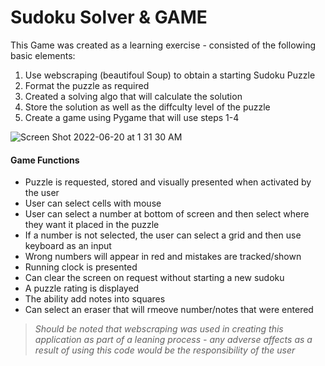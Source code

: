 # Sudoku Solver & GAME

This Game was created as a learning exercise - consisted of the following basic elements:
  1) Use webscraping (beautifoul Soup) to obtain a starting Sudoku Puzzle
  2) Format the puzzle as required
  3) Created a solving algo that will calculate the solution
  4) Store the solution as well as the diffculty level of the puzzle
  5) Create a game using Pygame that will use steps 1-4

![Screen Shot 2022-06-20 at 1 31 30 AM](https://user-images.githubusercontent.com/81199296/174531646-713143ed-5f39-41a1-94e3-6c3775427c86.png)

#### Game Functions
  - Puzzle is requested, stored and visually presented when activated by the user
  - User can select cells with mouse
  - User can select a number at bottom of screen and then select where they want it placed in the puzzle
  - If a number is not selected, the user can select a grid and then use keyboard as an input
  - Wrong numbers will appear in red and mistakes are tracked/shown
  - Running clock is presented
  - Can clear the screen on request without starting a new sudoku
  - A puzzle rating is displayed
  - The ability add notes into squares
  - Can select an eraser that will rmeove number/notes that were entered

> *Should be noted that webscraping was used in creating this application as part of a leaning process - any adverse affects 
as a result of using this code would be the responsibility of the user*
